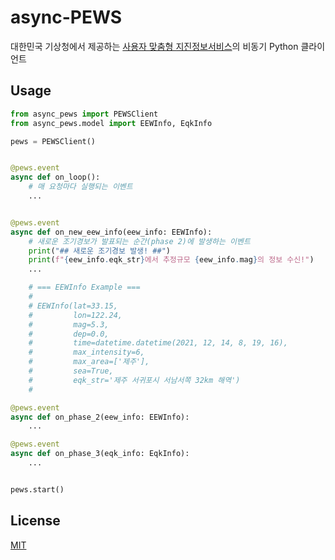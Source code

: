 # async-PEWS

대한민국 기상청에서 제공하는 [사용자 맞춤형 지진정보서비스](https://www.weather.go.kr/pews/)의 비동기 Python 클라이언트

## Usage

```python
from async_pews import PEWSClient
from async_pews.model import EEWInfo, EqkInfo

pews = PEWSClient()


@pews.event
async def on_loop():
    # 매 요청마다 실행되는 이벤트
    ...


@pews.event
async def on_new_eew_info(eew_info: EEWInfo):
    # 새로운 조기경보가 발표되는 순간(phase 2)에 발생하는 이벤트
    print("## 새로운 조기경보 발생! ##")
    print(f"{eew_info.eqk_str}에서 추정규모 {eew_info.mag}의 정보 수신!")
    ...

    # === EEWInfo Example ===
    #
    # EEWInfo(lat=33.15,
    #         lon=122.24,
    #         mag=5.3,
    #         dep=0.0,
    #         time=datetime.datetime(2021, 12, 14, 8, 19, 16),
    #         max_intensity=6,
    #         max_area=['제주'],
    #         sea=True,
    #         eqk_str='제주 서귀포시 서남서쪽 32km 해역')
    #

@pews.event
async def on_phase_2(eew_info: EEWInfo):
    ...

@pews.event
async def on_phase_3(eqk_info: EqkInfo):
    ...


pews.start()
```

## License

[MIT](https://choosealicense.com/licenses/mit/)
